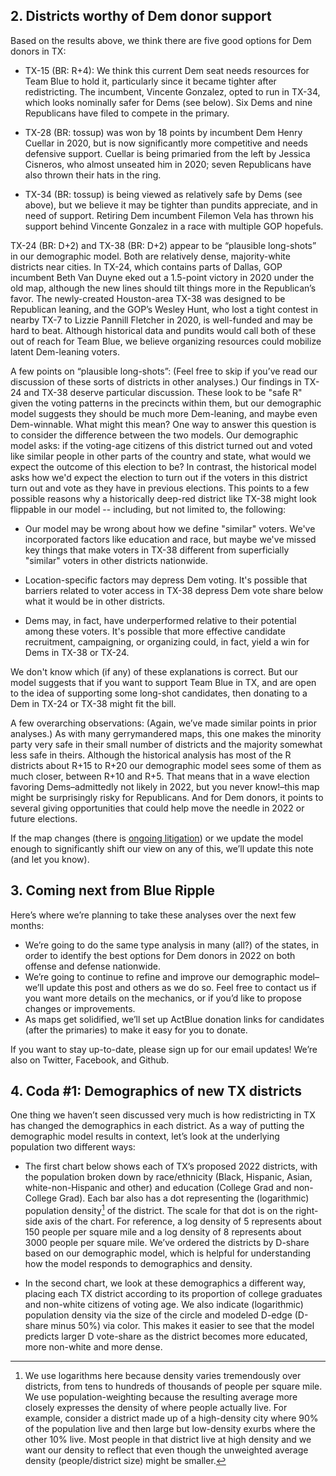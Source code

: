 ## 2. Districts worthy of Dem donor support
Based on the results above, we think there are five good options
for Dem donors in TX:
- TX-15 (BR: R+4): We think this current Dem seat needs resources
  for Team Blue to hold it, particularly since it became tighter after redistricting.
  The incumbent, Vincente Gonzalez, opted to run in TX-34, which looks nominally safer
  for Dems (see below). Six Dems and nine Republicans have filed to compete in the primary.

- TX-28 (BR: tossup) was won by 18 points by incumbent Dem Henry Cuellar in 2020,
  but is now significantly more competitive and needs defensive support.
  Cuellar is being primaried from the left by Jessica Cisneros,
  who almost unseated him in 2020; seven Republicans have also thrown their hats in the ring.

- TX-34 (BR: tossup) is being viewed as relatively safe by Dems (see above),
  but we believe it may be tighter than pundits appreciate, and in need of support.
  Retiring Dem incumbent Filemon Vela has thrown his support behind Vincente Gonzalez
  in a race with multiple GOP hopefuls.

TX-24 (BR: D+2) and TX-38 (BR: D+2) appear to be “plausible long-shots” in our demographic model.
Both are relatively dense, majority-white districts near cities.
In TX-24, which contains parts of Dallas, GOP incumbent Beth Van Duyne eked out a
1.5-point victory in 2020 under the old map, although the new lines should tilt
things more in the Republican’s favor. The newly-created Houston-area TX-38 was
designed to be Republican leaning, and the GOP’s Wesley Hunt, who lost a tight
contest in nearby TX-7 to Lizzie Pannill Fletcher in 2020, is well-funded
and may be hard to beat. Although historical data and pundits would call
both of these out of reach for Team Blue,
we believe organizing resources could mobilize latent Dem-leaning voters.

A few points on “plausible long-shots”:
(Feel free to skip if you’ve read our discussion of these sorts of districts in other analyses.)
Our findings in TX-24 and TX-38 deserve particular discussion. These look to be "safe R"
given the voting patterns in the precincts within them,
but our demographic model suggests they should be much more Dem-leaning, and maybe even Dem-winnable.
What might this mean? One way to answer this question is to consider the difference between the two models.
Our demographic model asks: if the voting-age citizens of this district turned out and voted like similar people
in other parts of the country and state, what would we expect the outcome of this election to be?
In contrast, the historical model asks how we'd expect the election to turn out if the voters in this district turn out and
vote as they have in previous elections. This points to a few possible reasons why a historically
deep-red district like TX-38 might look flippable in our model -- including, but not limited to, the following:

- Our model may be wrong about how we define "similar" voters. We've incorporated factors like education and race,
but maybe we've missed key things that make voters in TX-38
different from superficially "similar" voters in other districts nationwide.

- Location-specific factors may depress Dem voting. It's possible that barriers related to voter
access in TX-38 depress Dem vote share below what it would be in other districts.

- Dems may, in fact, have underperformed relative to their potential among these voters.
It's possible that more effective candidate recruitment, campaigning,
or organizing could, in fact, yield a win for Dems in TX-38 or TX-24.

We don't know which (if any) of these explanations is correct.
But our model suggests that if you want to support Team Blue in TX,
and are open to the idea of supporting some long-shot candidates,
then donating to a Dem in TX-24 or TX-38 might fit the bill.

A few overarching observations:
(Again, we’ve made similar points in prior analyses.)
As with many gerrymandered maps, this one makes the minority party very
safe in their small number of districts and the majority somewhat less safe in theirs.
Although the historical analysis has most of the R districts about
R+15 to R+20 our demographic model sees some of them as much closer,
between R+10 and R+5. That means that in a wave election favoring Dems–admittedly
not likely in 2022, but you never know!–this map might be surprisingly risky for Republicans.
And for Dem donors, it points to several giving opportunities that could help move
the needle in 2022 or future elections.

If the map changes (there is [ongoing litigation][TXSuit]) or we update the model enough
to significantly shift our view on any of this, we’ll update this note (and let you know).

[TXSuit]: https://www.texastribune.org/2021/12/06/department-of-justice-texas-political-maps/

## 3.	Coming next from Blue Ripple

Here’s where we’re planning to take these analyses over the next few months:

- We’re going to do the same type analysis in many (all?) of the states,
in order to identify the best options for Dem donors in 2022 on both
offense and defense nationwide.
- We’re going to continue to refine and improve our demographic model–we’ll
update this post and others as we do so. Feel free to contact us if you want
more details on the mechanics, or if you’d like to propose changes or improvements.
- As maps get solidified, we’ll set up ActBlue donation links for candidates
(after the primaries) to make it easy for you to donate.

If you want to stay up-to-date, please sign up for our email updates!
We’re also on Twitter, Facebook, and Github.

## 4. Coda #1: Demographics of new TX districts
One thing we haven’t seen discussed very much is how redistricting in TX
has changed the demographics in each district. As a way of putting the
demographic model results in context, let’s look at the underlying
population two different ways:

- The first chart below shows each of TX’s proposed 2022 districts,
with the population broken down by race/ethnicity (Black, Hispanic, Asian,
white-non-Hispanic and other) and education (College Grad and non-College Grad).
Each bar also has a dot representing the (logarithmic) population density[^popDens]
of the district.
The scale for that dot is on the right-side axis of the chart.
For reference, a log density of 5 represents about 150 people per square mile and a
log density of 8 represents about 3000 people per square mile.
We’ve ordered the districts by D-share based on our demographic model,
which is helpful for understanding how the model responds to demographics and density.

- In the second chart, we look at these demographics a different way,
placing each TX district according to its proportion of college graduates
and non-white citizens of voting age. We also indicate (logarithmic)
population density via the size of the circle and modeled D-edge (D-share minus 50%)
via color. This makes it easier to see that the model predicts larger D vote-share
as the district becomes more educated, more non-white and more dense.

[^popDens]: We use logarithms here because
density varies tremendously over districts, from tens to hundreds of thousands of people per square mile.
We use population-weighting because the resulting average more closely expresses
the density of where people actually live.  For example, consider a district made up of a high-density
city where 90% of the population live and then large but low-density exurbs where the other 10% live.
Most people in that district live at high density and we want our density to reflect that even though
the unweighted average density (people/district size) might be smaller.
